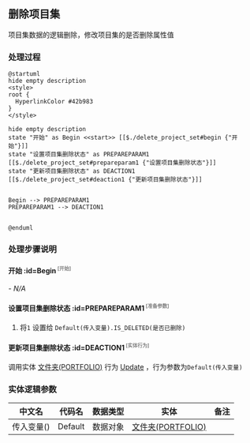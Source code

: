 ## 删除项目集 <!-- {docsify-ignore-all} -->

   项目集数据的逻辑删除，修改项目集的是否删除属性值

### 处理过程

```plantuml
@startuml
hide empty description
<style>
root {
  HyperlinkColor #42b983
}
</style>

hide empty description
state "开始" as Begin <<start>> [[$./delete_project_set#begin {"开始"}]]
state "设置项目集删除状态" as PREPAREPARAM1  [[$./delete_project_set#prepareparam1 {"设置项目集删除状态"}]]
state "更新项目集删除状态" as DEACTION1  [[$./delete_project_set#deaction1 {"更新项目集删除状态"}]]


Begin --> PREPAREPARAM1
PREPAREPARAM1 --> DEACTION1


@enduml
```


### 处理步骤说明

#### 开始 :id=Begin<sup class="footnote-symbol"> <font color=gray size=1>[开始]</font></sup>



*- N/A*
#### 设置项目集删除状态 :id=PREPAREPARAM1<sup class="footnote-symbol"> <font color=gray size=1>[准备参数]</font></sup>



1. 将`1` 设置给  `Default(传入变量).IS_DELETED(是否已删除)`

#### 更新项目集删除状态 :id=DEACTION1<sup class="footnote-symbol"> <font color=gray size=1>[实体行为]</font></sup>



调用实体 [文件夹(PORTFOLIO)](module/Base/portfolio.md) 行为 [Update](module/Base/portfolio#行为) ，行为参数为`Default(传入变量)`



### 实体逻辑参数

|    中文名   |    代码名    |  数据类型    |  实体   |备注 |
| --------| --------| -------- | -------- | --------   |
|传入变量(<i class="fa fa-check"/></i>)|Default|数据对象|[文件夹(PORTFOLIO)](module/Base/portfolio.md)||
